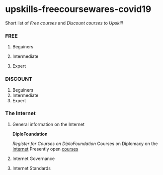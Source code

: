 # upskills-freecoursewares-covid19
Short list of *Free courses* and *Discount courses* to *Upskill* 
### FREE
1. Beguiners
    
2. Intermediate
3. Expert

### DISCOUNT
1. Beguiners
2. Intermediate
3. Expert

### The Internet
1. General information on the Internet

   **DiploFoundation**

   *Register for Courses on DiploFoundation*
   Courses on Diplomacy on the [Internet](https://www.diplomacy.edu/courses
   )
   Presently open [courses](https://meetings.diplomacy.edu/?utm_source=Diplo%20Students&utm_campaign=bdeecf3acc-Future_or_meetings_alumni&utm_medium=email&utm_term=0_1a5bc34df4-bdeecf3acc-93995781)
2. Internet Governance
3. Internet Standards